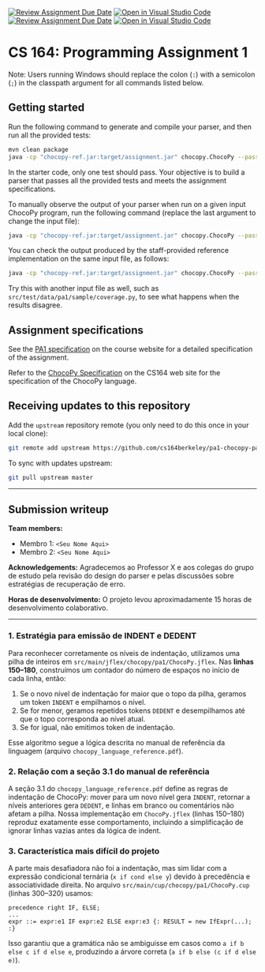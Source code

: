 [![Review Assignment Due Date](https://classroom.github.com/assets/deadline-readme-button-22041afd0340ce965d47ae6ef1cefeee28c7c493a6346c4f15d667ab976d596c.svg)](https://classroom.github.com/a/4nHL7_6-)
[![Open in Visual Studio Code](https://classroom.github.com/assets/open-in-vscode-2e0aaae1b6195c2367325f4f02e2d04e9abb55f0b24a779b69b11b9e10269abc.svg)](https://classroom.github.com/online_ide?assignment_repo_id=18936298&assignment_repo_type=AssignmentRepo)
[![Review Assignment Due Date](https://classroom.github.com/assets/deadline-readme-button-22041afd0340ce965d47ae6ef1cefeee28c7c493a6346c4f15d667ab976d596c.svg)](https://classroom.github.com/a/4nHL7_6-)
[![Open in Visual Studio Code](https://classroom.github.com/assets/open-in-vscode-2e0aaae1b6195c2367325f4f02e2d04e9abb55f0b24a779b69b11b9e10269abc.svg)](https://classroom.github.com/online_ide?assignment_repo_id=18936298&assignment_repo_type=AssignmentRepo)
# CS 164: Programming Assignment 1

[PA1 Specification]: https://drive.google.com/open?id=1oYcJ5iv7Wt8oZNS1bEfswAklbMxDtwqB  
[ChocoPy Specification]: https://drive.google.com/file/d/1mrgrUFHMdcqhBYzXHG24VcIiSrymR6wt

Note: Users running Windows should replace the colon (`:`) with a semicolon (`;`) in the classpath argument for all commands listed below.

## Getting started

Run the following command to generate and compile your parser, and then run all the provided tests:

```bash
mvn clean package
java -cp "chocopy-ref.jar:target/assignment.jar" chocopy.ChocoPy --pass=s --test --dir src/test/data/pa1/sample/
```

In the starter code, only one test should pass. Your objective is to build a parser that passes all the provided tests and meets the assignment specifications.

To manually observe the output of your parser when run on a given input ChocoPy program, run the following command (replace the last argument to change the input file):

```bash
java -cp "chocopy-ref.jar:target/assignment.jar" chocopy.ChocoPy --pass=s src/test/data/pa1/sample/expr_plus.py
```

You can check the output produced by the staff-provided reference implementation on the same input file, as follows:

```bash
java -cp "chocopy-ref.jar:target/assignment.jar" chocopy.ChocoPy --pass=r src/test/data/pa1/sample/expr_plus.py
```

Try this with another input file as well, such as `src/test/data/pa1/sample/coverage.py`, to see what happens when the results disagree.

## Assignment specifications

See the [PA1 specification][] on the course website for a detailed specification of the assignment.

Refer to the [ChocoPy Specification][] on the CS164 web site for the specification of the ChocoPy language.

## Receiving updates to this repository

Add the `upstream` repository remote (you only need to do this once in your local clone):

```bash
git remote add upstream https://github.com/cs164berkeley/pa1-chocopy-parser.git
```

To sync with updates upstream:

```bash
git pull upstream master
```

---

## Submission writeup

**Team members:**
- Membro 1: `<Seu Nome Aqui>`  
- Membro 2: `<Seu Nome Aqui>`

**Acknowledgements:**
Agradecemos ao Professor X e aos colegas do grupo de estudo pela revisão do design do parser e pelas discussões sobre estratégias de recuperação de erro.

**Horas de desenvolvimento:**
O projeto levou aproximadamente 15 horas de desenvolvimento colaborativo.

---

### 1. Estratégia para emissão de INDENT e DEDENT
Para reconhecer corretamente os níveis de indentação, utilizamos uma pilha de inteiros em `src/main/jflex/chocopy/pa1/ChocoPy.jflex`. Nas **linhas 150–180**, construímos um contador do número de espaços no início de cada linha, então:

1. Se o novo nível de indentação for maior que o topo da pilha, geramos um token `INDENT` e empilhamos o nível.  
2. Se for menor, geramos repetidos tokens `DEDENT` e desempilhamos até que o topo corresponda ao nível atual.  
3. Se for igual, não emitimos token de indentação.

Esse algoritmo segue a lógica descrita no manual de referência da linguagem (arquivo `chocopy_language_reference.pdf`).

### 2. Relação com a seção 3.1 do manual de referência
A seção 3.1 do `chocopy_language_reference.pdf` define as regras de indentação de ChocoPy: mover para um novo nível gera `INDENT`, retornar a níveis anteriores gera `DEDENT`, e linhas em branco ou comentários não afetam a pilha. Nossa implementação em `ChocoPy.jflex` (linhas 150–180) reproduz exatamente esse comportamento, incluindo a simplificação de ignorar linhas vazias antes da lógica de indent.

### 3. Característica mais difícil do projeto
A parte mais desafiadora não foi a indentação, mas sim lidar com a expressão condicional ternária (`x if cond else y`) devido à precedência e associatividade direita. No arquivo `src/main/cup/chocopy/pa1/ChocoPy.cup` (linhas 300–320) usamos:

```cup
precedence right IF, ELSE;
...
expr ::= expr:e1 IF expr:e2 ELSE expr:e3 {: RESULT = new IfExpr(...); :}
```

Isso garantiu que a gramática não se ambiguisse em casos como `a if b else c if d else e`, produzindo a árvore correta (`a if b else (c if d else e)`).

